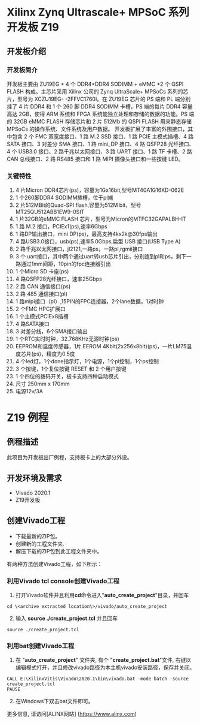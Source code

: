 # Xilinx Zynq Ultrascale+ MPSoC 系列开发板 Z19
## 开发板介绍
### 开发板简介
开发板主要由 ZU19EG + 4 个 DDR4+DDR4 SODIMM + eMMC +2 个 QSPI FLASH
构成。主芯片采用 Xilinx 公司的 Zynq UltraScale+ MPSoCs 系列的芯片，型号为 XCZU19EG-
-2FFVC1760I。在 ZU19EG 芯片的 PS 端和 PL 端分别挂了 4 片 DDR4
和 1 个 260 脚 DDR4 SODIMM 卡槽，PS 端的每片 DDR4 容量高达 2GB，使得 ARM 系统和
FPGA 系统能独立处理和存储的数据的功能。PS 端的 32GB eMMC FLASH 存储芯片和 2 片
512Mb 的 QSPI FLASH 用来静态存储 MPSoCs 的操作系统、文件系统及用户数据。
开发板扩展了丰富的外围接口，其中包含 2 个 FMC 双宽度接口、1 路 M.2 SSD 接口、1
路 PCIE 主模式插槽、4 路 SATA 接口、3 对差分 SMA 接口、1 路 mini_DP 接口、4 路 QSFP28
光纤接口、4 个 USB3.0 接口、2 路千兆以太网接口、3 路 UART 接口、1 路 TF 卡槽、2 路
CAN 总线接口、2 路 RS485 接口和 1 路 MIPI 摄像头接口和一些按键 LED。
### 关键特性
1. 4 片Micron DDR4芯片(ps)，容量为1Gx16bit,型号MT40A1G16KD-062E
2. 1 个260脚DDR4 SODIMM插槽，位于pl端
3. 2 片512MBit的Quad-SPI flash,容量为512M bit，型号MT25QU512ABB1EW9-0SIT
4. 1 片32GB的eMMC FLASH 芯片，型号为Micron的MTFC32GAPALBH-IT
5. 1 路 M.2 接口，PCIEx1(ps),速率6Gbps 
6. 1 路DP输出接口，mini DP(ps)，最高支持4kx2k@30fps输出 
7. 4 路USB3.0接口，usb(ps),速率5.0Gbps,扁型 USB 接口(USB Type A)
8. 2 路千兆以太网接口，jl2121,一路ps，一路pl,rgmii接口 
9. 3 个 uart接口，其中两个通过uart转usb芯片引出，分别连到pl和ps，剩下一路通过1mm间距，10pin的fpc连接器引出
10. 1 个Micro SD 卡座(ps) 
11. 4 路QSFP28光纤接口，速率25Gbps
12. 2 路 CAN 通信接口(ps) 
13. 2 路 485 通信接口(pl) 
14. 1 路mipi接口（pl）,15PIN的FPC连接器，2个lane数据，1对时钟 
15. 2 个FMC HPC扩展口
16. 1 个主模式PCIEx8插槽
17. 4 路SATA接口
18. 3 对差分线，6个SMA接口输出
19. 1 个RTC实时时钟，32.768KHz无源时钟(ps)
20. EEPROM和温度传感器，1片 EEROM 4Kbit(2x256x8bit)(ps)，一片LM75温度芯片(ps)，精度为0.5度 
21. 4 个led灯，1个done指示灯，1个电源，1个pl控制，1个ps控制
22. 3 个按键，1个复位按键 RESET 和 2 个用户按键
23. 1 个四位的拨码开关，板卡支持四种启动模式
24. 尺寸 250mm x 170mm
25. 电源12v/3A

# Z19 例程
## 例程描述
此项目为开发板出厂例程，支持板卡上的大部分外设。
## 开发环境及需求
* Vivado 2020.1
* Z19开发板
## 创建Vivado工程
* 下载最新的ZIP包。
* 创建新的工程文件夹.
* 解压下载的ZIP包到此工程文件夹中。

有两种方法创建Vivado工程，如下所示：
### 利用Vivado tcl console创建Vivado工程
1. 打开Vivado软件并且利用**cd**命令进入"**auto_create_project**"目录，并回车
```
cd \<archive extracted location\>/vivado/auto_create_project
```
2. 输入 **source ./create_project.tcl** 并且回车
```
source ./create_project.tcl
```

### 利用bat创建Vivado工程
1. 在 "**auto_create_project**" 文件夹, 有个 "**create_project.bat**"文件, 右键以编辑模式打开，并且修改vivado路径为本主机vivado安装路径，保存并关闭。
```
CALL E:\XilinxVitis\Vivado\2020.1\bin\vivado.bat -mode batch -source create_project.tcl
PAUSE
```
2. 在Windows下双击bat文件即可。


更多信息, 请访问[ALINX网站] (https://www.alinx.com)

